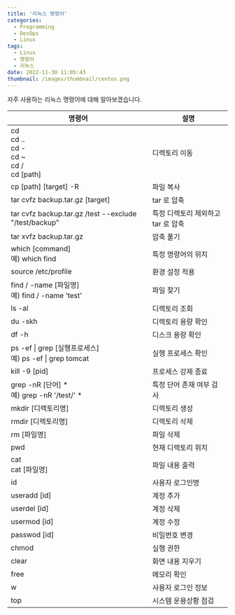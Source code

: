 ```yaml
---
title: '리눅스 명령어'
categories:
  - Programming
  - DevOps
  - Linux
tags:
  - Linux
  - 명령어
  - 리눅스
date: 2022-11-30 11:05:43
thumbnail: /images/thumbnail/centos.png
---
```


자주 사용하는 리눅스 명령어에 대해 알아보겠습니다.

| 명령어                                                              | 설명                               |
| ------------------------------------------------------------------- | ---------------------------------- |
| cd</br>cd ..</br>cd -</br>cd ~</br>cd /</br>cd [path]               | 디렉토리 이동                      |
| cp [path] [target] -R                                               | 파일 복사                          |
| tar cvfz backup.tar.gz [target]                                     | tar 로 압축                        |
| tar cvfz backup.tar.gz /test --exclude "/test/backup"               | 특정 디렉토리 제외하고 tar 로 압축 |
| tar xvfz backup.tar.gz                                              | 압축 풀기                          |
| which [command]</br>예) which find                                  | 특정 명령어의 위치                 |
| source /etc/profile                                                 | 환경 설정 적용                     |
| find / -name [파일명]</br>예) find / -name 'test'                   | 파일 찾기                          |
| ls -al                                                              | 디렉토리 조회                      |
| du -skh                                                             | 디렉토리 용량 확인                 |
| df -h                                                               | 디스크 용량 확인                   |
| ps -ef &#124; grep [실행프로세스]</br>예) ps -ef &#124; grep tomcat | 실행 프로세스 확인                 |
| kill -9 [pid]                                                       | 프로세스 강제 종료                 |
| grep -nR [단어] \* </br>예) grep -nR '/test/' \*                    | 특정 단어 존재 여부 검사           |
| mkdir [디렉토리명]                                                  | 디렉토리 생성                      |
| rmdir [디렉토리명]                                                  | 디렉토리 삭제                      |
| rm [파일명]                                                         | 파일 삭제                          |
| pwd                                                                 | 현재 디렉토리 위치                 |
| cat<br>cat [파일명]                                                 | 파일 내용 출력                     |
| id                                                                  | 사용자 로그인명                    |
| useradd [id]                                                        | 계정 추가                          |
| userdel [id]                                                        | 계정 삭제                          |
| usermod [id]                                                        | 계정 수정                          |
| passwod [id]                                                        | 비밀번호 변경                      |
| chmod                                                               | 실행 권한                          |
| clear                                                               | 화면 내용 지우기                   |
| free                                                                | 메모리 확인                        |
| w                                                                   | 사용자 로그인 정보                 |
| top                                                                 | 시스템 운용상황 점검               |
